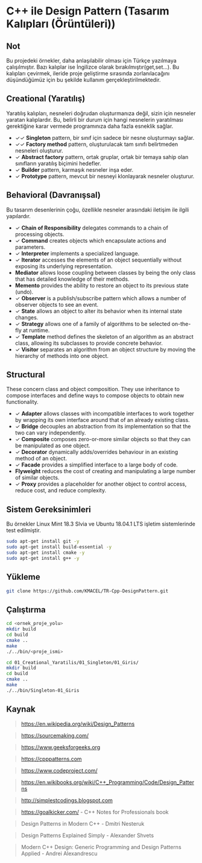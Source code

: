 # C++ ile Design Pattern (Tasarım Kalıpları (Örüntüleri))

## Not
Bu projedeki örnekler, daha anlaşılabilir olması için Türkçe yazılmaya çalışılmıştır. Bazı kalıplar ise İngilizce olarak bırakılmıştır(get,set...). Bu kalıpları çevirmek, ileride proje geliştirme sırasında zorlanılacağını düşündüğümüz için bu şekilde kullanım gerçekleştirilmektedir. 

## **Creational** (Yaratılış)

Yaratılış kalıpları, nesneleri doğrudan oluşturmanıza değil, sizin için nesneler yaratan kalıplardır. Bu, belirli bir durum için hangi nesnelerin yaratılması gerektiğine karar vermede programınıza daha fazla esneklik sağlar.

* ✓✓ **Singleton** pattern,  bir sınıf için sadece bir nesne oluşturmayı sağlar.
* ✓✓ **Factory method** pattern, oluşturulacak tam sınıfı belirtmeden nesneleri oluşturur.
* ✓ **Abstract factory**  pattern, ortak gruplar, ortak bir temaya sahip olan sınıfların yaratılış biçimini hedefler.
* ✓ **Builder** pattern, karmaşık nesneler inşa eder.
* ✓ **Prototype** pattern, mevcut bir nesneyi klonlayarak nesneler oluşturur.

## **Behavioral** (Davranışsal)

Bu tasarım desenlerinin çoğu, özellikle nesneler arasındaki iletişim ile ilgili yapılardır.

* ✓ **Chain of Responsibility** delegates commands to a chain of processing objects.
* ✓ **Command** creates objects which encapsulate actions and parameters.
* ✓ **Interpreter** implements a specialized language.
* ✓ **Iterator** accesses the elements of an object sequentially without exposing its underlying representation.
* **Mediator** allows loose coupling between classes by being the only class that has detailed knowledge of their methods.
* **Memento** provides the ability to restore an object to its previous state (undo).
* ✓ **Observer** is a publish/subscribe pattern which allows a number of observer objects to see an event.
* ✓ **State** allows an object to alter its behavior when its internal state changes.
* ✓ **Strategy** allows one of a family of algorithms to be selected on-the-fly at runtime.
* ✓ **Template** method defines the skeleton of an algorithm as an abstract class, allowing its subclasses to provide concrete behavior.
* ✓ **Visitor** separates an algorithm from an object structure by moving the hierarchy of methods into one object.

## **Structural**
These concern class and object composition. They use inheritance to compose interfaces and define ways to compose objects to obtain new functionality.

* ✓ **Adapter** allows classes with incompatible interfaces to work together by wrapping its own interface around that of an already existing class.
* ✓ **Bridge** decouples an abstraction from its implementation so that the two can vary independently.
* ✓ **Composite** composes zero-or-more similar objects so that they can be manipulated as one object.
* ✓ **Decorator** dynamically adds/overrides behaviour in an existing method of an object.
* ✓ **Facade** provides a simplified interface to a large body of code.
* **Flyweight** reduces the cost of creating and manipulating a large number of similar objects.
* ✓ **Proxy** provides a placeholder for another object to control access, reduce cost, and reduce complexity.

## **Sistem Gereksinimleri**
Bu örnekler Linux Mint 18.3 Slvia ve Ubuntu 18.04.1 LTS işletim sistemlerinde test edilmiştir.

```bash
sudo apt-get install git -y
sudo apt-get install build-essential -y
sudo apt-get install cmake -y
sudo apt-get install g++ -y
```
## **Yükleme**
```bash
git clone https://github.com/KMACEL/TR-Cpp-DesignPattern.git
```
## **Çalıştırma**
```bash
cd <ornek_proje_yolu>
mkdir build
cd build
cmake ..
make
./../bin/<proje_ismi>
```

```bash
cd 01_Creational_Yaratilis/01_Singleton/01_Giris/
mkdir build
cd build
cmake ..
make
./../bin/Singleton-01_Giris
```

## **Kaynak**
> https://en.wikipedia.org/wiki/Design_Patterns 

> https://sourcemaking.com/

> https://www.geeksforgeeks.org

> https://cpppatterns.com

> https://www.codeproject.com/

> https://en.wikibooks.org/wiki/C++_Programming/Code/Design_Patterns

> http://simplestcodings.blogspot.com

> https://goalkicker.com/ - C++ Notes for Professionals book

> Design Patterns in Modern C++ - Dmitri Nesteruk

> Design Patterns Explained Simply - Alexander Shvets

> Modern C++ Design: Generic Programming and Design Patterns Applied - Andrei Alexandrescu